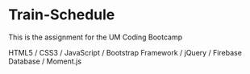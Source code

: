 # Train-Schedule

This is the assignment for the UM Coding Bootcamp

HTML5 / CSS3 / JavaScript / Bootstrap Framework / jQuery / Firebase Database / Moment.js 
